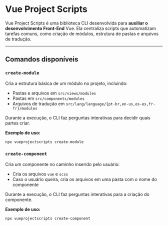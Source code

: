 # Vue Project Scripts

Vue Project Scripts é uma biblioteca CLI desenvolvida para **auxiliar o desenvolvimento Front-End** Vue. Ela centraliza scripts que automatizam tarefas comuns, como criação de módulos, estrutura de pastas e arquivos de tradução.

---



## Comandos disponíveis

### `create-module`

Cria a estrutura básica de um módulo no projeto, incluindo:

- Pastas e arquivos em `src/views/modules`
- Pastas em `src/components/modules`
- Arquivos de tradução em `src/lang/language/{pt-br,en-us,es-es,fr-fr}/modules`

Durante a execução, o CLI faz perguntas interativas para decidir quais partes criar.

**Exemplo de uso:**
```sh
npx vueprojectscripts create-module
```

### `create-component`

Cria um componente no caminho inserido pelo usuário:

- Cria os arquivos `vue` e `scss`
- Caso o usuário queira, cria os arquivos em uma pasta com o nome do componente

Durante a execução, o CLI faz perguntas interativas para a criação do componente.

**Exemplo de uso:**
```sh
npx vueprojectscripts create-component
```